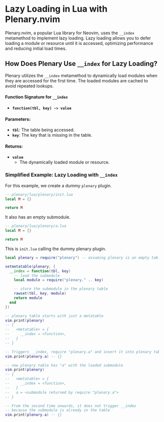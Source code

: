 # Lazy Loading in Lua with Plenary.nvim

Plenary.nvim, a popular Lua library for Neovim, uses the `__index` metamethod to implement lazy loading. Lazy loading allows you to defer loading a module or resource until it is accessed, optimizing performance and reducing initial load times.

## How Does Plenary Use `__index` for Lazy Loading?

Plenary utilizes the `__index` metamethod to dynamically load modules when they are accessed for the first time. The loaded modules are cached to avoid repeated lookups.

#### Function Signature for `__index`
- **`function(tbl, key) -> value`**

#### Parameters:
- **`tbl`**: The table being accessed.
- **`key`**: The key that is missing in the table.

#### Returns:
- **`value`**
  - The dynamically loaded module or resource.

### Simplified Example: Lazy Loading with `__index`

For this example, we create a dummy `plenary` plugin.

```lua
-- plenary/lua/plenary/init.lua
local M = {}

return M
```

It also has an empty submodule.

```lua
-- plenary/lua/plenary/a.lua
local M = {}

return M
```

This is `init.lua` calling the dummy plenary plugin.

```lua
local plenary = require("plenary") -- assuming plenary is an empty table

setmetatable(plenary, {
  __index = function(tbl, key)
    -- load the submodule
    local module = require("plenary." .. key)

    -- store the submodule in the plenary table
    rawset(tbl, key, module)
    return module
  end
})

-- plenary table starts with just a metatable
vim.print(plenary)
-- {
--   <metatable> = {
--     __index = <function>,
--   }
-- }

-- Triggers __index, require "plenary.a" and insert it into plenary table
vim.print(plenary.a) -- {}

-- now plenary table has "a" with the loaded submodule
vim.print(plenary)
-- {
--   <metatable> = {
--     __index = <function>,
--   }
--   a = <submodule returned by require "plenary.a">
-- }

-- From the second time onwards, it does not trigger __index
-- because the submodule is already in the table
vim.print(plenary.a) -- {}
```
